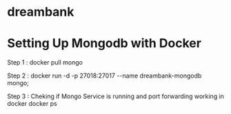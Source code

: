 # dreambank
# Setting Up Mongodb with Docker 
Step 1 : docker pull mongo

Step 2 : docker run -d -p 27018:27017 --name dreambank-mongodb mongo;

Step 3 : Cheking if Mongo Service is running and port forwarding working in docker 
         docker ps
         